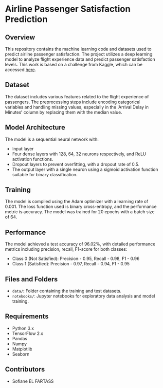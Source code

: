 
# Airline Passenger Satisfaction Prediction

## Overview
This repository contains the machine learning code and datasets used to predict airline passenger satisfaction. The project utilizes a deep learning model to analyze flight experience data and predict passenger satisfaction levels. This work is based on a challenge from Kaggle, which can be accessed [here](https://www.kaggle.com/datasets/teejmahal20/airline-passenger-satisfaction).

## Dataset
The dataset includes various features related to the flight experience of passengers. The preprocessing steps include encoding categorical variables and handling missing values, especially in the 'Arrival Delay in Minutes' column by replacing them with the median value.

## Model Architecture
The model is a sequential neural network with:
- Input layer
- Four dense layers with 128, 64, 32 neurons respectively, and ReLU activation functions.
- Dropout layers to prevent overfitting, with a dropout rate of 0.5.
- The output layer with a single neuron using a sigmoid activation function suitable for binary classification.

## Training
The model is compiled using the Adam optimizer with a learning rate of 0.001. The loss function used is binary cross-entropy, and the performance metric is accuracy. The model was trained for 20 epochs with a batch size of 64.

## Performance
The model achieved a test accuracy of 96.02%, with detailed performance metrics including precision, recall, F1-score for both classes:
- Class 0 (Not Satisfied): Precision - 0.95, Recall - 0.98, F1 - 0.96
- Class 1 (Satisfied): Precision - 0.97, Recall - 0.94, F1 - 0.95

## Files and Folders
- `data/`: Folder containing the training and test datasets.
- `notebooks/`: Jupyter notebooks for exploratory data analysis and model training.


## Requirements
- Python 3.x
- TensorFlow 2.x
- Pandas
- Numpy
- Matplotlib
- Seaborn

## Contributors
- Sofiane EL FARTASS

